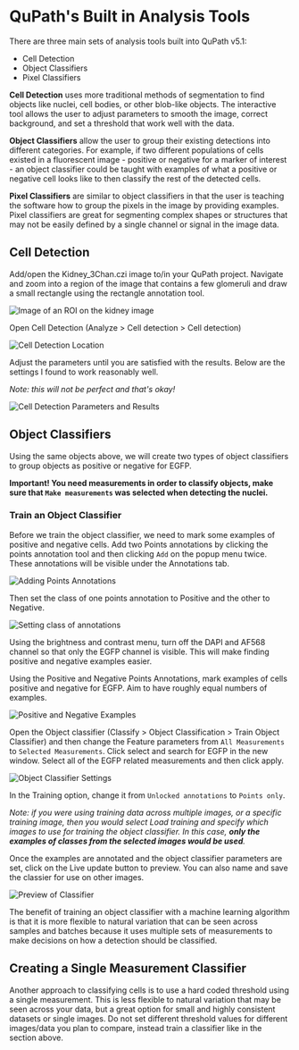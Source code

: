 # QuPath's Built in Analysis Tools
There are three main sets of analysis tools built into QuPath v5.1:
- Cell Detection
- Object Classifiers
- Pixel Classifiers

**Cell Detection** uses more traditional methods of segmentation to find objects like nuclei, cell bodies, or other blob-like objects. The interactive tool allows the user to adjust parameters to smooth the image, correct background, and set a threshold that work well with the data.

**Object Classifiers** allow the user to group their existing detections into different categories. For example, if two different populations of cells existed in a fluorescent image - positive or negative for a marker of interest - an object classifier could be taught with examples of what a positive or negative cell looks like to then classify the rest of the detected cells.

**Pixel Classifiers** are similar to object classifiers in that the user is teaching the software how to group the pixels in the image by providing examples. Pixel classifiers are great for segmenting complex shapes or structures that may not be easily defined by a single channel or signal in the image data.

## Cell Detection
Add/open the Kidney_3Chan.czi image to/in your QuPath project. Navigate and zoom into a region of the image that contains a few glomeruli and draw a small rectangle using the rectangle annotation tool.

![Image of an ROI on the kidney image](/Tutorials/Tutorial_Imgs/Kidney_ROI.png)

Open Cell Detection (Analyze > Cell detection > Cell detection)

![Cell Detection Location](/Tutorials/Tutorial_Imgs/Cell_Detection_Menu.png)

Adjust the parameters until you are satisfied with the results. Below are the settings I found to work reasonably well.

*Note: this will not be perfect and that's okay!*

![Cell Detection Parameters and Results](/Tutorials/Tutorial_Imgs/Cell_Detection_Parameters.png)

## Object Classifiers
Using the same objects above, we will create two types of object classifiers to group objects as positive or negative for EGFP. 

**Important! You need measurements in order to classify objects, make sure that `Make measurements` was selected when detecting the nuclei.**

### Train an Object Classifier
Before we train the object classifier, we need to mark some examples of positive and negative cells. Add two Points annotations by clicking the points annotation tool and then clicking `Add` on the popup menu twice. These annotations will be visible under the Annotations tab.

![Adding Points Annotations](/Tutorials/Tutorial_Imgs/Points_Annotations.png)

Then set the class of one points annotation to Positive and the other to Negative.

![Setting class of annotations](/Tutorials/Tutorial_Imgs/Setting_Class_of_Annotations.png)

Using the brightness and contrast menu, turn off the DAPI and AF568 channel so that only the EGFP channel is visible. This will make finding positive and negative examples easier.

Using the Positive and Negative Points Annotations, mark examples of cells positive and negative for EGFP. Aim to have roughly equal numbers of examples.

![Positive and Negative Examples](/Tutorials/Tutorial_Imgs/PositiveNegative_Examples.png)

Open the Object classifier (Classify > Object Classification > Train Object Classifier) and then change the Feature parameters from `All Measurements` to `Selected Measurements`. Click select and search for EGFP in the new window. Select all of the EGFP related measurements and then click apply.

![Object Classifier Settings](/Tutorials/Tutorial_Imgs/Object_Classifier_Settings.png)

In the Training option, change it from `Unlocked annotations` to `Points only`. 

*Note: if you were using training data across multiple images, or a specific training image, then you would select Load training and specify which images to use for training the object classifier. In this case, **only the examples of classes from the selected images would be used**.*

Once the examples are annotated and the object classifier parameters are set, click on the Live update button to preview. You can also name and save the classier for use on other images.

![Preview of Classifier](/Tutorials/Tutorial_Imgs/Preview_Classifier.png)

The benefit of training an object classifier with a machine learning algorithm is that it is more flexible to natural variation that can be seen across samples and batches because it uses multiple sets of measurements to make decisions on how a detection should be classified.

## Creating a Single Measurement Classifier
Another approach to classifying cells is to use a hard coded threshold using a single measurement. This is less flexible to natural variation that may be seen across your data, but a great option for small and highly consistent datasets or single images. Do not set different threshold values for different images/data you plan to compare, instead train a classifier like in the section above.

